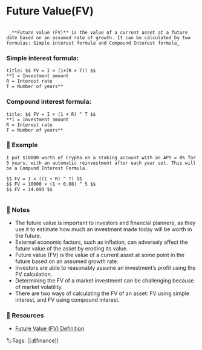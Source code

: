 # Future Value(FV)
``` ad-definition 

 _**Future value (FV)** is the value of a current asset at a future date based on an assumed rate of growth. It can be calculated by two formulas: Simple interest formula and Compound Interest formula_

```
### Simple interest formula:
``` ad-note
title: $$ FV = I × (1+(R × T)) $$
**I = Investment amount
R = Interest rate
T = Number of years**
```

 ### Compound interest formula:
``` ad-note
title: $$ FV = I × (1 + R) ^ T $$
**I = Investment amount
R = Interest rate
T = Number of years**
```

### 🔎 Example
```ad-example
I put $10000 worth of Crypto on a staking account with an APY = 8% for 5 years, with an automatic reinvestment after each year set. This will be a Compund Interest Formula.

$$ FV = I × ((1 + R) ^ T) $$
$$ FV = 10000 × (1 + 0.08) ^ 5 $$
$$ FV = 14.693 $$


```

### 📝 Notes
- The future value is important to investors and financial planners, as they use it to estimate how much an investment made today will be worth in the future.
- External economic factors, such as inflation, can adversely affect the future value of the asset by eroding its value.
- Future value (FV) is the value of a current asset at some point in the future based on an assumed growth rate.
-  Investors are able to reasonably assume an investment’s profit using the FV calculation.
- Determining the FV of a market investment can be challenging because of market volatility.
- There are two ways of calculating the FV of an asset: FV using simple interest, and FV using compound interest.

### 📂 Resources
- [Future Value (FV) Definition](https://www.investopedia.com/terms/f/futurevalue.asp)


🏷Tags: [[💰finance]]